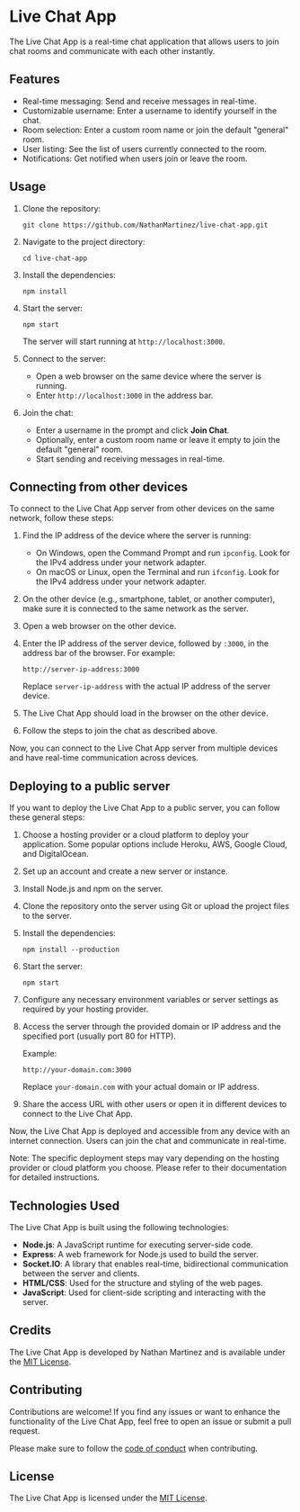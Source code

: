 # Live Chat App

The Live Chat App is a real-time chat application that allows users to join chat rooms and communicate with each other instantly.

## Features

- Real-time messaging: Send and receive messages in real-time.
- Customizable username: Enter a username to identify yourself in the chat.
- Room selection: Enter a custom room name or join the default "general" room.
- User listing: See the list of users currently connected to the room.
- Notifications: Get notified when users join or leave the room.

## Usage

1. Clone the repository:

   ```shell
   git clone https://github.com/NathanMartinez/live-chat-app.git
   ```

2. Navigate to the project directory:

   ```shell
   cd live-chat-app
   ```

3. Install the dependencies:

   ```shell
   npm install
   ```

4. Start the server:

   ```shell
   npm start
   ```

   The server will start running at `http://localhost:3000`.

5. Connect to the server:

   - Open a web browser on the same device where the server is running.
   - Enter `http://localhost:3000` in the address bar.

6. Join the chat:

   - Enter a username in the prompt and click **Join Chat**.
   - Optionally, enter a custom room name or leave it empty to join the default "general" room.
   - Start sending and receiving messages in real-time.

## Connecting from other devices

To connect to the Live Chat App server from other devices on the same network, follow these steps:

1. Find the IP address of the device where the server is running:

   - On Windows, open the Command Prompt and run `ipconfig`. Look for the IPv4 address under your network adapter.
   - On macOS or Linux, open the Terminal and run `ifconfig`. Look for the IPv4 address under your network adapter.

2. On the other device (e.g., smartphone, tablet, or another computer), make sure it is connected to the same network as the server.

3. Open a web browser on the other device.

4. Enter the IP address of the server device, followed by `:3000`, in the address bar of the browser. For example:

   ```
   http://server-ip-address:3000
   ```

   Replace `server-ip-address` with the actual IP address of the server device.

5. The Live Chat App should load in the browser on the other device.

6. Follow the steps to join the chat as described above.

Now, you can connect to the Live Chat App server from multiple devices and have real-time communication across devices.

## Deploying to a public server

If you want to deploy the Live Chat App to a public server, you can follow these general steps:

1. Choose a hosting provider or a cloud platform to deploy your application. Some popular options include Heroku, AWS, Google Cloud, and DigitalOcean.

2. Set up an account and create a new server or instance.

3. Install Node.js and npm on the server.

4. Clone the repository onto the server using Git or upload the project files to the server.

5. Install the dependencies:

   ```shell
   npm install --production
   ```

6. Start the server:

   ```shell
   npm start
   ```

7. Configure any necessary environment variables or server settings as required by your hosting provider.

8. Access the server through the provided domain or IP address and the specified port (usually port 80 for HTTP).

   Example:

   ```
   http://your-domain.com:3000
   ```

   Replace `your-domain.com` with your actual domain or IP address.

9. Share the access URL with other users or open it in different devices to connect to the Live Chat App.

Now, the Live Chat App is deployed and accessible from any device with an internet connection. Users can join the chat and communicate in real-time.

Note: The specific deployment steps may vary depending on the hosting provider or cloud platform you choose. Please refer to their documentation for detailed instructions.

## Technologies Used

The Live Chat App is built using the following technologies:

- **Node.js**: A JavaScript runtime for executing server-side code.
- **Express**: A web framework for Node.js used to build the server.
- **Socket.IO**: A library that enables real-time, bidirectional communication between the server and clients.
- **HTML/CSS**: Used for the structure and styling of the web pages.
- **JavaScript**: Used for client-side scripting and interacting with the server.

## Credits

The Live Chat App is developed by Nathan Martinez and is available under the [MIT License](LICENSE).

## Contributing

Contributions are welcome! If you find any issues or want to enhance the functionality of the Live Chat App, feel free to open an issue or submit a pull request.

Please make sure to follow the [code of conduct](CODE_OF_CONDUCT.md) when contributing.

## License

The Live Chat App is licensed under the [MIT License](LICENSE).
